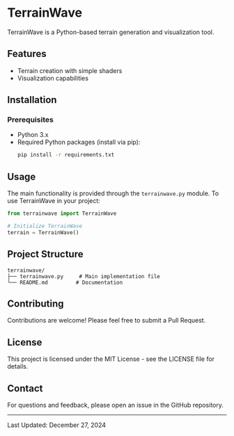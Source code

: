 # TerrainWave

TerrainWave is a Python-based terrain generation and visualization tool.

## Features

- Terrain creation with simple shaders
- Visualization capabilities

## Installation

### Prerequisites

- Python 3.x
- Required Python packages (install via pip):
  ```bash
  pip install -r requirements.txt
  ```

## Usage

The main functionality is provided through the `terrainwave.py` module. To use TerrainWave in your project:

```python
from terrainwave import TerrainWave

# Initialize TerrainWave
terrain = TerrainWave()
```

## Project Structure

```
terrainwave/
├── terrainwave.py     # Main implementation file
└── README.md         # Documentation
```

## Contributing

Contributions are welcome! Please feel free to submit a Pull Request.

## License

This project is licensed under the MIT License - see the LICENSE file for details.

## Contact

For questions and feedback, please open an issue in the GitHub repository.

---
Last Updated: December 27, 2024

